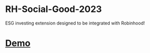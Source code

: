 # RH-Social-Good-2023

ESG investing extension designed to be integrated with Robinhood!

# [Demo](https://www.youtube.com/watch?v=JpQXZ6ithOY)
